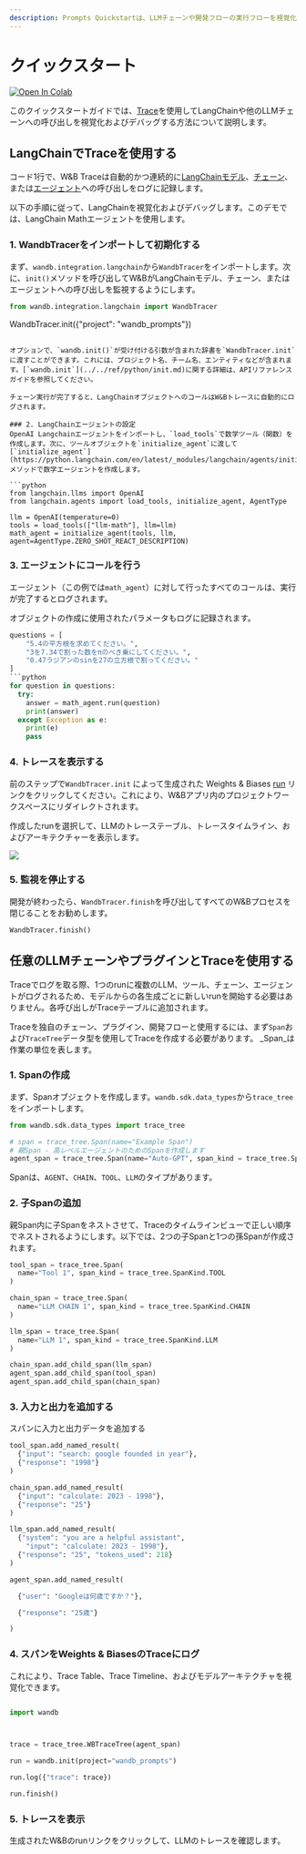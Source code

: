 ```yaml
---
description: Prompts Quickstartは、LLMチェーンや開発フローの実行フローを視覚化およびデバッグする方法を示します
---
```


# クイックスタート

[![Open In Colab](https://colab.research.google.com/assets/colab-badge.svg)](http://wandb.me/prompts-quickstart)


<head>
  <title>Prompts Quickstart</title>
</head>

このクイックスタートガイドでは、[Trace](intro.md)を使用してLangChainや他のLLMチェーンへの呼び出しを視覚化およびデバッグする方法について説明します。

<!-- このクイックスタートガイドでは、重みとバイアス（W&B）Promptsツールを使用して、LLMチェーンまたは開発フローの実行フローを視覚化およびデバッグする方法について説明します。 -->


## LangChainでTraceを使用する

コード1行で、W&B Traceは自動的かつ連続的に[LangChainモデル](https://python.langchain.com/en/latest/modules/models.html)、[チェーン](https://python.langchain.com/en/latest/modules/chains.html)、または[エージェント](https://python.langchain.com/en/latest/modules/agents.html)への呼び出しをログに記録します。

以下の手順に従って、LangChainを視覚化およびデバッグします。このデモでは、LangChain Mathエージェントを使用します。

### 1. WandbTracerをインポートして初期化する

まず、`wandb.integration.langchain`から`WandbTracer`をインポートします。次に、`init()`メソッドを呼び出してW&BがLangChainモデル、チェーン、またはエージェントへの呼び出しを監視するようにします。

```python
from wandb.integration.langchain import WandbTracer
```
WandbTracer.init({"project": "wandb_prompts"})
```

オプションで、`wandb.init()`が受け付ける引数が含まれた辞書を`WandbTracer.init`に渡すことができます。これには、プロジェクト名、チーム名、エンティティなどが含まれます。[`wandb.init`](../../ref/python/init.md)に関する詳細は、APIリファレンスガイドを参照してください。

チェーン実行が完了すると、LangChainオブジェクトへのコールはW&Bトレースに自動的にログされます。

### 2. LangChainエージェントの設定
OpenAI Langchainエージェントをインポートし、`load_tools`で数学ツール（関数）を作成します。次に、ツールオブジェクトを`initialize_agent`に渡して[`initialize_agent`](https://python.langchain.com/en/latest/_modules/langchain/agents/initialize.html)メソッドで数学エージェントを作成します。

```python
from langchain.llms import OpenAI
from langchain.agents import load_tools, initialize_agent, AgentType

llm = OpenAI(temperature=0)
tools = load_tools(["llm-math"], llm=llm)
math_agent = initialize_agent(tools, llm, agent=AgentType.ZERO_SHOT_REACT_DESCRIPTION)
```

### 3. エージェントにコールを行う

エージェント（この例では`math_agent`）に対して行ったすべてのコールは、実行が完了するとログされます。

オブジェクトの作成に使用されたパラメータもログに記録されます。

```python
questions = [
    "5.4の平方根を求めてください。",
    "3を7.34で割った数をπのべき乗にしてください。",
    "0.47ラジアンのsinを27の立方根で割ってください。"
]
```python
for question in questions:
  try:
    answer = math_agent.run(question)
    print(answer)
  except Exception as e:
    print(e)
    pass
```

### 4. トレースを表示する

前のステップで`WandbTracer.init` によって生成された Weights & Biases [run](../runs/intro.md) リンクをクリックしてください。これにより、W&Bアプリ内のプロジェクトワークスペースにリダイレクトされます。

作成したrunを選択して、LLMのトレーステーブル、トレースタイムライン、およびアーキテクチャーを表示します。

![](/images/prompts/trace_timeline_detailed.png)

### 5. 監視を停止する
開発が終わったら、`WandbTracer.finish`を呼び出してすべてのW&Bプロセスを閉じることをお勧めします。

```python
WandbTracer.finish()
```
## 任意のLLMチェーンやプラグインとTraceを使用する

Traceでログを取る際、1つのrunに複数のLLM、ツール、チェーン、エージェントがログされるため、モデルからの各生成ごとに新しいrunを開始する必要はありません。各呼び出しがTraceテーブルに追加されます。

Traceを独自のチェーン、プラグイン、開発フローと使用するには、まず`Span`および`TraceTree`データ型を使用してTraceを作成する必要があります。 _Span_は作業の単位を表します。

### 1. Spanの作成
まず、Spanオブジェクトを作成します。`wandb.sdk.data_types`から`trace_tree`をインポートします。

```python
from wandb.sdk.data_types import trace_tree

# span = trace_tree.Span(name="Example Span")
# 親Span - 高レベルエージェントのためのSpanを作成します
agent_span = trace_tree.Span(name="Auto-GPT", span_kind = trace_tree.SpanKind.AGENT)
```

Spanは、`AGENT`、`CHAIN`、`TOOL`、`LLM`のタイプがあります。

### 2. 子Spanの追加
親Span内に子Spanをネストさせて、Traceのタイムラインビューで正しい順序でネストされるようにします。以下では、2つの子Spanと1つの孫Spanが作成されます。

```python
tool_span = trace_tree.Span(
  name="Tool 1", span_kind = trace_tree.SpanKind.TOOL
)

chain_span = trace_tree.Span(
  name="LLM CHAIN 1", span_kind = trace_tree.SpanKind.CHAIN
)

llm_span = trace_tree.Span(
  name="LLM 1", span_kind = trace_tree.SpanKind.LLM
)

chain_span.add_child_span(llm_span)
agent_span.add_child_span(tool_span)
agent_span.add_child_span(chain_span)
```

### 3. 入力と出力を追加する

スパンに入力と出力データを追加する

```python
tool_span.add_named_result(
  {"input": "search: google founded in year"}, 
  {"response": "1998"}
)

chain_span.add_named_result(
  {"input": "calculate: 2023 - 1998"}, 
  {"response": "25"}
)

llm_span.add_named_result(
  {"system": "you are a helpful assistant", 
    "input": "calculate: 2023 - 1998"}, 
  {"response": "25", "tokens_used": 218}
)

agent_span.add_named_result(

  {"user": "Googleは何歳ですか？"},

  {"response": "25歳"}

)

```

### 4. スパンをWeights & BiasesのTraceにログ

これにより、Trace Table、Trace Timeline、およびモデルアーキテクチャを視覚化できます。

```python

import wandb 



trace = trace_tree.WBTraceTree(agent_span)

run = wandb.init(project="wandb_prompts")

run.log({"trace": trace})

run.finish()

```

### 5. トレースを表示

生成されたW&Bのrunリンクをクリックして、LLMのトレースを確認します。